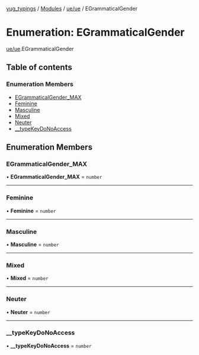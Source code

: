 [yug_typings](../README.md) / [Modules](../modules.md) / [ue/ue](../modules/ue_ue.md) / EGrammaticalGender

# Enumeration: EGrammaticalGender

[ue/ue](../modules/ue_ue.md).EGrammaticalGender

## Table of contents

### Enumeration Members

- [EGrammaticalGender\_MAX](ue_ue.EGrammaticalGender.md#egrammaticalgender_max)
- [Feminine](ue_ue.EGrammaticalGender.md#feminine)
- [Masculine](ue_ue.EGrammaticalGender.md#masculine)
- [Mixed](ue_ue.EGrammaticalGender.md#mixed)
- [Neuter](ue_ue.EGrammaticalGender.md#neuter)
- [\_\_typeKeyDoNoAccess](ue_ue.EGrammaticalGender.md#__typekeydonoaccess)

## Enumeration Members

### EGrammaticalGender\_MAX

• **EGrammaticalGender\_MAX** = `number`

___

### Feminine

• **Feminine** = `number`

___

### Masculine

• **Masculine** = `number`

___

### Mixed

• **Mixed** = `number`

___

### Neuter

• **Neuter** = `number`

___

### \_\_typeKeyDoNoAccess

• **\_\_typeKeyDoNoAccess** = `number`
